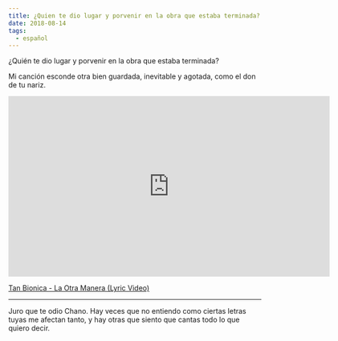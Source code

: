 ```yaml
---
title: ¿Quien te dio lugar y porvenir en la obra que estaba terminada?
date: 2018-08-14
tags:
  - español
---
```

¿Quién te dio lugar y porvenir en la obra que estaba terminada?

Mi canción esconde otra bien guardada, inevitable y agotada, como el don de tu nariz.

<iframe src="https://player.vimeo.com/video/152586174?autoplay=1" width="640" height="360" frameborder="0" webkitallowfullscreen mozallowfullscreen allowfullscreen></iframe>
<p><a href="https://youtu.be/1-7sJcjjTM4">Tan Bionica - La Otra Manera (Lyric Video)</a>

<hr>

Juro que te odio Chano. Hay veces que no entiendo como ciertas letras tuyas me afectan tanto, y hay otras que siento que cantas todo lo que quiero decir.
